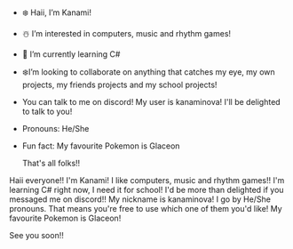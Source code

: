 - ❄️ Haii, I’m Kanami!
- ☃️ I’m interested in computers, music and rhythm games!
- 🧊 I’m currently learning C#
- ❄️I’m looking to collaborate on anything that catches my eye, my own projects, my friends projects and my school projects!
- You can talk to me on discord! My user is kanaminova! I'll be delighted to talk to you!
- Pronouns: He/She
- Fun fact: My favourite Pokemon is Glaceon

  That's all folks!!

Haii everyone!! I'm Kanami!
I like computers, music and rhythm games!!
I'm learning C# right now, I need it for school!
I'd be more than delighted if you messaged me on discord!! My nickname is kanaminova!
I go by He/She pronouns. That means you're free to use which one of them you'd like!
My favourite Pokemon is Glaceon!

See you soon!!
